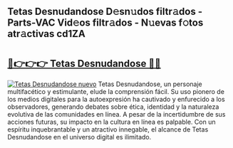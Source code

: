 ## Tetas Desnudandose D𝚎sn𝚞dos filtr𝚊dos - Parts-VAC Vid𝚎os filtr𝚊dos - N𝚞evas f𝚘tos atr𝚊ctivas cd1ZA

# <h2><a href="http://mb43x7.tromn.icu/?c=Tetas+Desnudandose">🔗👉👉👉 Tetas Desnudandose 🔗🔗</a></h2>

[![Tetas Desnudandose nuevo](https://i.imgur.com/pEAQMta.gif)](http://mb43x7.tromn.icu/?c=Tetas+Desnudandose)
Tetas Desnudandose, un personaje multifacético y estimulante, elude la comprensión fácil. Su uso pionero de los medios digitales para la autoexpresión ha cautivado y enfurecido a los observadores, generando debates sobre ética, identidad y la naturaleza evolutiva de las comunidades en línea. A pesar de la incertidumbre de sus acciones futuras, su impacto en la cultura en línea es palpable. Con un espíritu inquebrantable y un atractivo innegable, el alcance de Tetas Desnudandose en el universo digital es ilimitado.
